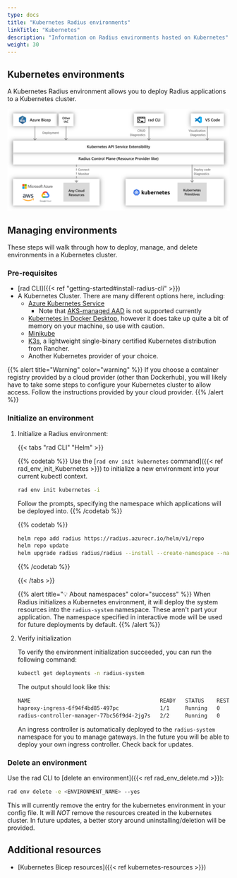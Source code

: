 ```yaml
---
type: docs
title: "Kubernetes Radius environments"
linkTitle: "Kubernetes"
description: "Information on Radius environments hosted on Kubernetes"
weight: 30
---
```


## Kubernetes environments

A Kubernetes Radius environment allows you to deploy Radius applications to a Kubernetes cluster.
<!-- markdownlint-disable MD033 -->
<img src="./kubernetes-overview.png" alt="Overview diagram of Radius on Kubernetes" width=1000>

## Managing environments

These steps will walk through how to deploy, manage, and delete environments in a Kubernetes cluster.

### Pre-requisites

- [rad CLI]({{< ref "getting-started#install-radius-cli" >}})
- A Kubernetes Cluster. There are many different options here, including:
  - [Azure Kubernetes Service](https://docs.microsoft.com/en-us/azure/aks/tutorial-kubernetes-deploy-cluster)
    - Note that [AKS-managed AAD](https://docs.microsoft.com/en-us/azure/aks/managed-aad) is not supported currently
  - [Kubernetes in Docker Desktop](https://www.docker.com/blog/docker-windows-desktop-now-kubernetes/), however it does take up quite a bit of memory on your machine, so use with caution.
  - [Minikube](https://kubernetes.io/docs/tasks/tools/install-minikube/)
  - [K3s](https://k3s.io), a lightweight single-binary certified Kubernetes distribution from Rancher.
  - Another Kubernetes provider of your choice.

{{% alert title="Warning" color="warning" %}}
If you choose a container registry provided by a cloud provider (other than Dockerhub), you will likely have to take some steps to configure your Kubernetes cluster to allow access. Follow the instructions provided by your cloud provider.
{{% /alert %}}

### Initialize an environment

1. Initialize a Radius environment:

   {{< tabs "rad CLI" "Helm" >}}

   {{% codetab %}}
   Use the [`rad env init kubernetes` command]({{< ref rad_env_init_Kubernetes >}}) to initialize a new environment into your current kubectl context.
   ```bash
   rad env init kubernetes -i
   ```

   Follow the prompts, specifying the namespace which applications will be deployed into.
   {{% /codetab %}}

   {{% codetab %}}
   ```sh
   helm repo add radius https://radius.azurecr.io/helm/v1/repo
   helm repo update
   helm upgrade radius radius/radius --install --create-namespace --namespace radius-system --version {{< param chart_version >}} --wait --timeout 15m0s
   ```
   {{% /codetab %}}

   {{< /tabs >}}

   {{% alert title="💡 About namespaces" color="success" %}}
   When Radius initializes a Kubernetes environment, it will deploy the system resources into the `radius-system` namespace. These aren't part your application. The namespace specified in interactive mode will be used for future deployments by default.
   {{% /alert %}}

1. Verify initialization

   To verify the environment initialization succeeded, you can run the following command:

   ```bash
   kubectl get deployments -n radius-system
   ```

   The output should look like this:

   ```bash
   NAME                                         READY   STATUS    RESTARTS   AGE
   haproxy-ingress-6f94f4bd85-497pc             1/1     Running   0          29s
   radius-controller-manager-77bc56f9d4-2jg7s   2/2     Running   0          38s
   ```

   An ingress controller is automatically deployed to the `radius-system` namespace for you to manage gateways. In the future you will be able to deploy your own ingress controller. Check back for updates.

### Delete an environment

Use the rad CLI to [delete an environment]({{< ref rad_env_delete.md >}}):

```bash
rad env delete -e <ENVIRONMENT_NAME> --yes
```

This will currently remove the entry for the kubernetes environment in your config file. It will *NOT* remove the resources created in the kubernetes cluster. In future updates, a better story around uninstalling/deletion will be provided.

## Additional resources

- [Kubernetes Bicep resources]({{< ref kubernetes-resources >}})
